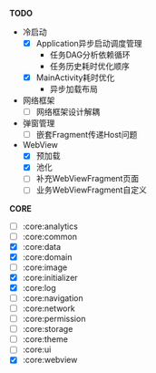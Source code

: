 **TODO**

- 冷启动
  - [x] Application异步启动调度管理
    - 任务DAG分析依赖循环
    - 任务历史耗时优化顺序
  - [x] MainActivity耗时优化
    - 异步加载布局
- 网络框架
  - [ ] 网络框架设计解耦
- 弹窗管理
  - [ ] 嵌套Fragment传递Host问题
- WebView
  - [x] 预加载
  - [x] 池化
  - [ ] 补充WebViewFragment页面
  - [ ] 业务WebViewFragment自定义

**CORE**

- [ ] :core:analytics
- [ ] :core:common
- [x] :core:data
- [x] :core:domain
- [ ] :core:image
- [x] :core:initializer
- [x] :core:log
- [ ] :core:navigation
- [ ] :core:network
- [ ] :core:permission
- [ ] :core:storage
- [ ] :core:theme
- [ ] :core:ui
- [x] :core:webview

